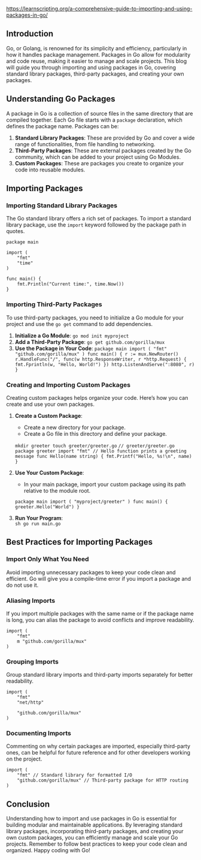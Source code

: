 https://learnscripting.org/a-comprehensive-guide-to-importing-and-using-packages-in-go/

## Introduction

Go, or Golang, is renowned for its simplicity and efficiency, particularly in how it handles package management. Packages in Go allow for modularity and code reuse, making it easier to manage and scale projects. This blog will guide you through importing and using packages in Go, covering standard library packages, third-party packages, and creating your own packages.

## Understanding Go Packages

A package in Go is a collection of source files in the same directory that are compiled together. Each Go file starts with a `package` declaration, which defines the package name. Packages can be:

1. **Standard Library Packages**: These are provided by Go and cover a wide range of functionalities, from file handling to networking.
2. **Third-Party Packages**: These are external packages created by the Go community, which can be added to your project using Go Modules.
3. **Custom Packages**: These are packages you create to organize your code into reusable modules.

## Importing Packages

### Importing Standard Library Packages

The Go standard library offers a rich set of packages. To import a standard library package, use the `import` keyword followed by the package path in quotes.

```
package main

import (
    "fmt"
    "time"
)

func main() {
    fmt.Println("Current time:", time.Now())
}
```

### Importing Third-Party Packages

To use third-party packages, you need to initialize a Go module for your project and use the `go get` command to add dependencies.

1. **Initialize a Go Module**: `go mod init myproject`
2. **Add a Third-Party Package**: `go get github.com/gorilla/mux`
3. **Use the Package in Your Code**: `package main import ( "fmt" "github.com/gorilla/mux" ) func main() { r := mux.NewRouter() r.HandleFunc("/", func(w http.ResponseWriter, r *http.Request) { fmt.Fprintln(w, "Hello, World!") }) http.ListenAndServe(":8080", r) }`

### Creating and Importing Custom Packages

Creating custom packages helps organize your code. Here’s how you can create and use your own packages.

1. **Create a Custom Package**:
    
    - Create a new directory for your package.
    - Create a Go file in this directory and define your package.
    
    `mkdir greeter touch greeter/greeter.go` `// greeter/greeter.go package greeter import "fmt" // Hello function prints a greeting message func Hello(name string) { fmt.Printf("Hello, %s!\n", name) }`
2. **Use Your Custom Package**:
    
    - In your main package, import your custom package using its path relative to the module root.
    
    `package main import ( "myproject/greeter" ) func main() { greeter.Hello("World") }`
3. **Run Your Program**:  
    `sh go run main.go`

## Best Practices for Importing Packages

### Import Only What You Need

Avoid importing unnecessary packages to keep your code clean and efficient. Go will give you a compile-time error if you import a package and do not use it.

### Aliasing Imports

If you import multiple packages with the same name or if the package name is long, you can alias the package to avoid conflicts and improve readability.

```
import (
    "fmt"
    m "github.com/gorilla/mux"
)
```

### Grouping Imports

Group standard library imports and third-party imports separately for better readability.

```
import (
    "fmt"
    "net/http"

    "github.com/gorilla/mux"
)
```

### Documenting Imports

Commenting on why certain packages are imported, especially third-party ones, can be helpful for future reference and for other developers working on the project.

```
import (
    "fmt" // Standard library for formatted I/O
    "github.com/gorilla/mux" // Third-party package for HTTP routing
)
```

## Conclusion

Understanding how to import and use packages in Go is essential for building modular and maintainable applications. By leveraging standard library packages, incorporating third-party packages, and creating your own custom packages, you can efficiently manage and scale your Go projects. Remember to follow best practices to keep your code clean and organized. Happy coding with Go!